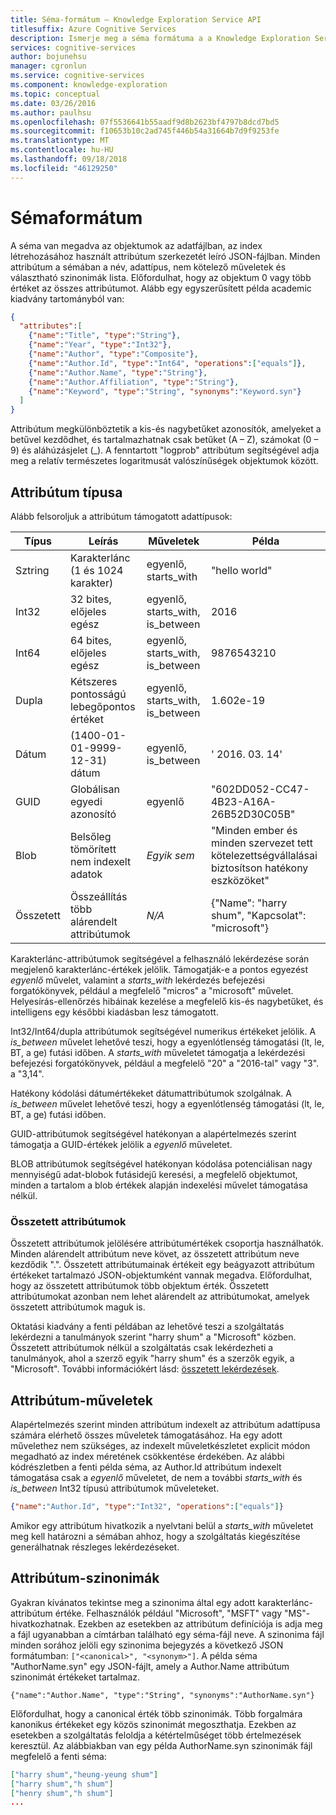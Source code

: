 ```yaml
---
title: Séma-formátum – Knowledge Exploration Service API
titlesuffix: Azure Cognitive Services
description: Ismerje meg a séma formátuma a a Knowledge Exploration Service (KES) API.
services: cognitive-services
author: bojunehsu
manager: cgronlun
ms.service: cognitive-services
ms.component: knowledge-exploration
ms.topic: conceptual
ms.date: 03/26/2016
ms.author: paulhsu
ms.openlocfilehash: 07f5536641b55aadf9d8b2623bf4797b8dcd7bd5
ms.sourcegitcommit: f10653b10c2ad745f446b54a31664b7d9f9253fe
ms.translationtype: MT
ms.contentlocale: hu-HU
ms.lasthandoff: 09/18/2018
ms.locfileid: "46129250"
---
```

# <a name="schema-format"></a>Sémaformátum

A séma van megadva az objektumok az adatfájlban, az index létrehozásához használt attribútum szerkezetét leíró JSON-fájlban.  Minden attribútum a sémában a név, adattípus, nem kötelező műveletek és választható szinonimák lista.  Előfordulhat, hogy az objektum 0 vagy több értéket az összes attribútumot.  Alább egy egyszerűsített példa academic kiadvány tartományból van:

``` json
{
  "attributes":[
    {"name":"Title", "type":"String"},
    {"name":"Year", "type":"Int32"},
    {"name":"Author", "type":"Composite"},
    {"name":"Author.Id", "type":"Int64", "operations":["equals"]},
    {"name":"Author.Name", "type":"String"},
    {"name":"Author.Affiliation", "type":"String"},
    {"name":"Keyword", "type":"String", "synonyms":"Keyword.syn"}
  ]
}
```

Attribútum megkülönböztetik a kis-és nagybetűket azonosítók, amelyeket a betűvel kezdődhet, és tartalmazhatnak csak betűket (A – Z), számokat (0 – 9) és aláhúzásjelet (\_).  A fenntartott "logprob" attribútum segítségével adja meg a relatív természetes logaritmusát valószínűségek objektumok között.

## <a name="attribute-type"></a>Attribútum típusa

Alább felsoroljuk a attribútum támogatott adattípusok:

| Típus | Leírás | Műveletek | Példa |
|------|-------------|------------|---------|
| Sztring | Karakterlánc (1 és 1024 karakter) | egyenlő, starts_with | "hello world" |
| Int32 | 32 bites, előjeles egész | egyenlő, starts_with, is_between | 2016 |
| Int64 | 64 bites, előjeles egész | egyenlő, starts_with, is_between | 9876543210 |
| Dupla | Kétszeres pontosságú lebegőpontos értéket | egyenlő, starts_with, is_between | 1.602e-19 |
| Dátum | (1400-01-01-9999-12-31) dátum | egyenlő, is_between | ' 2016. 03. 14' |
| GUID | Globálisan egyedi azonosító | egyenlő | "602DD052-CC47-4B23-A16A-26B52D30C05B" |
| Blob | Belsőleg tömörített nem indexelt adatok | *Egyik sem* | "Minden ember és minden szervezet tett kötelezettségvállalásai biztosítson hatékony eszközöket" |
| Összetett | Összeállítás több alárendelt attribútumok| *N/A* | {"Name": "harry shum", "Kapcsolat": "microsoft"} |

Karakterlánc-attribútumok segítségével a felhasználó lekérdezése során megjelenő karakterlánc-értékek jelölik.  Támogatják-e a pontos egyezést *egyenlő* művelet, valamint a *starts_with* lekérdezés befejezési forgatókönyvek, például a megfelelő "micros" a "microsoft" művelet.  Helyesírás-ellenőrzés hibáinak kezelése a megfelelő kis-és nagybetűket, és intelligens egy későbbi kiadásban lesz támogatott.

Int32/Int64/dupla attribútumok segítségével numerikus értékeket jelölik.  A *is_between* művelet lehetővé teszi, hogy a egyenlótlenség támogatási (lt, le, BT, a ge) futási időben.  A *starts_with* műveletet támogatja a lekérdezési befejezési forgatókönyvek, például a megfelelő "20" a "2016-tal" vagy "3". a "3,14".

Hatékony kódolási dátumértékeket dátumattribútumok szolgálnak.  A *is_between* művelet lehetővé teszi, hogy a egyenlótlenség támogatási (lt, le, BT, a ge) futási időben.
  
GUID-attribútumok segítségével hatékonyan a alapértelmezés szerint támogatja a GUID-értékek jelölik a *egyenlő* műveletet.

BLOB attribútumok segítségével hatékonyan kódolása potenciálisan nagy mennyiségű adat-blobok futásidejű keresési, a megfelelő objektumot, minden a tartalom a blob értékek alapján indexelési művelet támogatása nélkül.

### <a name="composite-attributes"></a>Összetett attribútumok

Összetett attribútumok jelölésére attribútumértékek csoportja használhatók.  Minden alárendelt attribútum neve követ, az összetett attribútum neve kezdődik ".".  Összetett attribútumainak értékeit egy beágyazott attribútum értékeket tartalmazó JSON-objektumként vannak megadva.  Előfordulhat, hogy az összetett attribútumok több objektum érték.  Összetett attribútumokat azonban nem lehet alárendelt az attribútumokat, amelyek összetett attribútumok maguk is.

Oktatási kiadvány a fenti példában az lehetővé teszi a szolgáltatás lekérdezni a tanulmányok szerint "harry shum" a "Microsoft" közben.  Összetett attribútumok nélkül a szolgáltatás csak lekérdezheti a tanulmányok, ahol a szerző egyik "harry shum" és a szerzők egyik, a "Microsoft".  További információkért lásd: [összetett lekérdezések](SemanticInterpretation.md#composite-function).

## <a name="attribute-operations"></a>Attribútum-műveletek

Alapértelmezés szerint minden attribútum indexelt az attribútum adattípusa számára elérhető összes műveletek támogatásához.  Ha egy adott művelethez nem szükséges, az indexelt műveletkészletet explicit módon megadható az index méretének csökkentése érdekében.  Az alábbi kódrészletben a fenti példa séma, az Author.Id attribútum indexelt támogatása csak a *egyenlő* műveletet, de nem a további *starts_with* és *is_between*  Int32 típusú attribútumok műveleteket.
```json
{"name":"Author.Id", "type":"Int32", "operations":["equals"]}
```

Amikor egy attribútum hivatkozik a nyelvtani belül a *starts_with* műveletet meg kell határozni a sémában ahhoz, hogy a szolgáltatás kiegészítése generálhatnak részleges lekérdezéseket.  

## <a name="attribute-synonyms"></a>Attribútum-szinonimák

Gyakran kívánatos tekintse meg a szinonima által egy adott karakterlánc-attribútum értéke.  Felhasználók például "Microsoft", "MSFT" vagy "MS"-hivatkozhatnak.  Ezekben az esetekben az attribútum definíciója is adja meg a fájl ugyanabban a címtárban található egy séma-fájl neve.  A szinonima fájl minden sorához jelöli egy szinonima bejegyzés a következő JSON formátumban: `["<canonical>", "<synonym>"]`.  A példa séma "AuthorName.syn" egy JSON-fájlt, amely a Author.Name attribútum szinonimát értékeket tartalmaz.

`{"name":"Author.Name", "type":"String", "synonyms":"AuthorName.syn"}`


Előfordulhat, hogy a canonical érték több szinonimák.  Több forgalmára kanonikus értékeket egy közös szinonimát megoszthatja.  Ezekben az esetekben a szolgáltatás feloldja a kétértelműséget több értelmezések keresztül.  Az alábbiakban van egy példa AuthorName.syn szinonimák fájl megfelelő a fenti séma:
```json
["harry shum","heung-yeung shum"]
["harry shum","h shum"]
["henry shum","h shum"]
...
```
